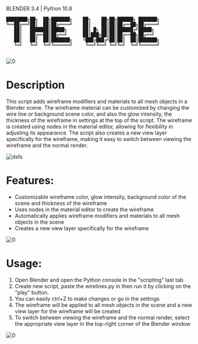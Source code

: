 BLENDER 3.4 | Python 10.8
```
████████╗██╗  ██╗███████╗    ██╗    ██╗██╗██████╗ ███████╗
╚══██╔══╝██║  ██║██╔════╝    ██║    ██║██║██╔══██╗██╔════╝
   ██║   ███████║█████╗      ██║ █╗ ██║██║██████╔╝█████╗  
   ██║   ██╔══██║██╔══╝      ██║███a██║██║██╔══██╗██╔══╝  
   ██║   ██║  ██║███████╗    ╚███╔███╔╝██║██║  ██║███████╗
   ╚═╝   ╚═╝  ╚═╝╚══════╝     ╚══╝╚══╝ ╚═╝╚═╝  ╚═╝╚══════╝
                                                          
```
![0](https://user-images.githubusercontent.com/92639080/227445971-8b68a52d-3321-4d1f-acb0-60003cbdb1cf.gif)

# Description

This script adds wireframe modifiers and materials to all mesh objects in a Blender scene. The wireframe material can be customized by changing the wire line or background scene color, and also the glow intensity, the thickness of the wireframe in settings at the top of the script. The wireframe is created using nodes in the material editor, allowing for flexibility in adjusting its appearance. The script also creates a new view layer specifically for the wireframe, making it easy to switch between viewing the wireframe and the normal render. 

![dsfs](https://user-images.githubusercontent.com/92639080/227446618-95926cdd-c7ef-4ef9-ad67-1c7107ea4525.png)


# Features:
- Customizable wireframe color, glow intensity, background color of the scene and thickness of the wireframe
- Uses nodes in the material editor to create the wireframe
- Automatically applies wireframe modifiers and materials to all mesh objects in the scene
- Creates a new view layer specifically for the wireframe

![0](https://user-images.githubusercontent.com/92639080/227445843-8e3ecf4a-091a-4539-919e-42611a630a10.gif)

# Usage:
1. Open Blender and open the Python console in the "scripting" last tab
2. Create new script, paste the wirelines.py in then run it by clicking on the "play" button.
3. You can easily ctrl+Z to make changes or go in the settings
4. The wireframe will be applied to all mesh objects in the scene and a new view layer for the wireframe will be created
5. To switch between viewing the wireframe and the normal render, select the appropriate view layer in the top-right corner of the Blender window

![0](https://user-images.githubusercontent.com/92639080/227446149-fc20cd0c-3908-42fb-b24b-85387750eb05.gif)

